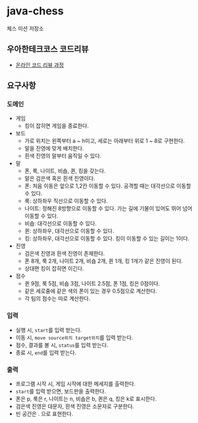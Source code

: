# java-chess

체스 미션 저장소

## 우아한테크코스 코드리뷰

- [온라인 코드 리뷰 과정](https://github.com/woowacourse/woowacourse-docs/blob/master/maincourse/README.md)

## 요구사항

### 도메인

- 게임
    - 킹이 잡히면 게임을 종료한다.
- 보드
    - 가로 위치는 왼쪽부터 a ~ h이고, 세로는 아래부터 위로 1 ~ 8로 구현한다.
    - 말을 진영에 맞게 배치한다.
    - 흰색 진영의 말부터 움직일 수 있다.
- 말
    - 폰, 룩, 나이트, 비숍, 퀸, 킹을 갖는다.
    - 말은 검은색 혹은 흰색 진영이다.
    - 폰: 처음 이동은 앞으로 1,2칸 이동할 수 있다. 공격할 때는 대각선으로 이동할 수 있다.
    - 룩: 상하좌우 직선으로 이동할 수 있다.
    - 나이트: 정해진 8방향으로 이동할 수 있다. 가는 길에 기물이 있어도 뛰어 넘어 이동할 수 있다.
    - 비숍: 대각선으로 이동할 수 있다.
    - 퀸: 상하좌우, 대각선으로 이동할 수 있다.
    - 킹: 상하좌우, 대각선으로 이동할 수 있다. 킹이 이동할 수 있는 길이는 1이다.
- 진영
    - 검은색 진영과 흰색 진영이 존재한다.
    - 폰 8개, 룩 2개, 나이트 2개, 비숍 2개, 퀸 1개, 킹 1개가 같은 진영이 된다.
    - 상대편 킹이 잡히면 이긴다.
- 점수
    - 퀸 9점, 룩 5점, 비숍 3점, 나이트 2.5점, 폰 1점, 킹은 0점이다.
    - 같은 세로줄에 같은 색의 폰이 있는 경우 0.5점으로 계산한다.
    - 각 팀의 점수는 따로 계산한다.

### 입력

- 실행 시, `start`를 입력 받는다.
- 이동 시, `move source위치 target위치`를 입력 받는다.
- 점수, 결과를 볼 시, `status`를 입력 받는다.
- 종료 시, `end`를 입력 받는다.

### 출력

- 프로그램 시작 시, 게임 시작에 대한 메세지를 출력한다.
- `start`를 입력 받으면, 보드판을 출력한다.
- 폰은 p, 룩은 r, 나이트는 n, 비숍은 b, 퀸은 q, 킹은 k로 표시한다.
- 검은색 진영은 대문자, 흰색 진영은 소문자로 구분한다.
- 빈 공간은 . 으로 표현한다.
